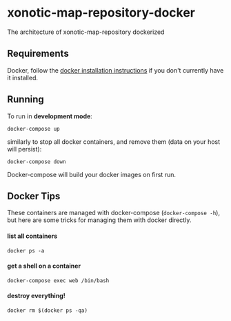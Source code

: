 # xonotic-map-repository-docker

The architecture of xonotic-map-repository dockerized

## Requirements

Docker, follow the [docker installation instructions](https://docs.docker.com/engine/installation/) if you don't currently have it installed.

## Running

To run in **development mode**:

```
docker-compose up
```

similarly to stop all docker containers, and remove them (data on your host will persist):

```
docker-compose down
```

Docker-compose will build your docker images on first run. 

## Docker Tips

These containers are managed with docker-compose (`docker-compose -h`), but here are some tricks for managing them with docker directly.

#### list all containers

```
docker ps -a
```

#### get a shell on a container

```
docker-compose exec web /bin/bash
```

#### destroy everything!

```
docker rm $(docker ps -qa)
```
